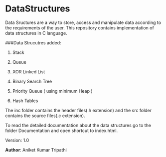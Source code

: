 # DataStructures
Data Sructures are a way to store, access and manipulate data according to the requirements of the user. This repository contains
implementation of data structures in C language.

###Data Strucutres added:

1)  Stack

2)  Queue

3)  XOR Linked List

4) Binary Search Tree

5) Priority Queue ( using minimum Heap )

6) Hash Tables

The inc folder contains the header files(.h extension) and the src folder contains the source files(.c extension).

To read the detailed documentation about the data structures go to the folder Documentation and open shortcut to index.html.


Version: 1.0

__Author__: Aniket Kumar Tripathi
